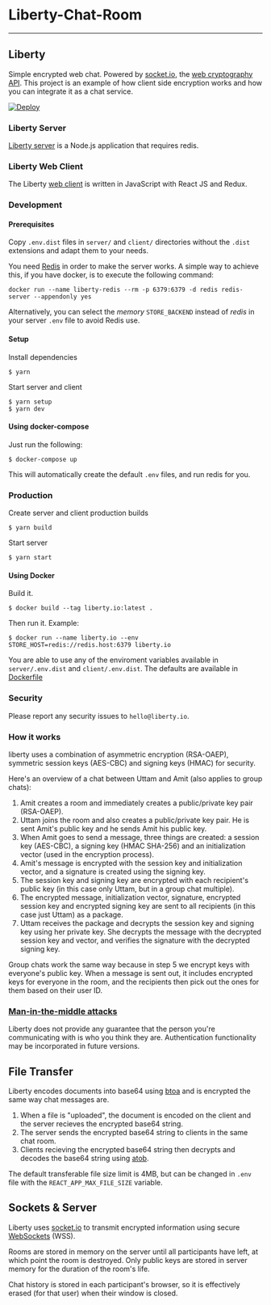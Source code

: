 # Liberty-Chat-Room
----------------------------------------------------------------------------------------------------------------------------------
## Liberty

Simple encrypted web chat. Powered by [socket.io](http://socket.io), the [web cryptography API](https://developer.mozilla.org/en-US/docs/Web/API/Window/crypto). This project is an example of how client side encryption works and how you can integrate it as a chat service.

[![Deploy](https://www.herokucdn.com/deploy/button.svg)](https://heroku.com/deploy)

### Liberty Server

[Liberty server](/server) is a Node.js application that requires redis.

### Liberty Web Client

The Liberty [web client](/client) is written in JavaScript with React JS and Redux.

### Development

#### Prerequisites

Copy `.env.dist` files in `server/` and `client/` directories without the `.dist`
extensions and adapt them to your needs.

You need [Redis](https://redis.io/) in order to make the server works.
A simple way to achieve this, if you have docker, is to execute the following
command:

```
docker run --name liberty-redis --rm -p 6379:6379 -d redis redis-server --appendonly yes
```

Alternatively, you can select the _memory_ `STORE_BACKEND` instead of _redis_
in your server `.env` file to avoid Redis use.

#### Setup

Install dependencies

```
$ yarn
```

Start server and client

```
$ yarn setup
$ yarn dev
```

#### Using docker-compose

Just run the following:

```
$ docker-compose up
```

This will automatically create the default `.env` files, and run redis for you.

### Production

Create server and client production builds

```
$ yarn build
```

Start server

```
$ yarn start
```

#### Using Docker

Build it.

```
$ docker build --tag liberty.io:latest .
```

Then run it. Example:

```
$ docker run --name liberty.io --env STORE_HOST=redis://redis.host:6379 liberty.io
```

You are able to use any of the enviroment variables available in `server/.env.dist` and `client/.env.dist`. The defaults are available in [Dockerfile](Dockerfile)

### Security

Please report any security issues to `hello@liberty.io`.

### How it works

liberty uses a combination of asymmetric encryption (RSA-OAEP), symmetric session keys (AES-CBC) and signing keys (HMAC) for security.

Here's an overview of a chat between Uttam and Amit (also applies to group chats):

1. Amit creates a room and immediately creates a public/private key pair (RSA-OAEP).
2. Uttam joins the room and also creates a public/private key pair. He is sent Amit's public key and he sends Amit his public key.
3. When Amit goes to send a message, three things are created: a session key (AES-CBC), a signing key (HMAC SHA-256) and an initialization vector (used in the encryption process).
4. Amit's message is encrypted with the session key and initialization vector, and a signature is created using the signing key.
5. The session key and signing key are encrypted with each recipient's public key (in this case only Uttam, but in a group chat multiple).
6. The encrypted message, initialization vector, signature, encrypted session key and encrypted signing key are sent to all recipients (in this case just Uttam) as a package.
7. Uttam receives the package and decrypts the session key and signing key using her private key. She decrypts the message with the decrypted session key and vector, and verifies the signature with the decrypted signing key.

Group chats work the same way because in step 5 we encrypt keys with everyone's public key. When a message is sent out, it includes encrypted keys for everyone in the room, and the recipients then pick out the ones for them based on their user ID.

### [Man-in-the-middle attacks](https://en.wikipedia.org/wiki/Man-in-the-middle_attack)

Liberty does not provide any guarantee that the person you're communicating with is who you think they are. Authentication functionality may be incorporated in future versions.

## File Transfer

Liberty encodes documents into base64 using [btoa](https://developer.mozilla.org/en-US/docs/Web/API/WindowBase64/btoa) and is encrypted the same way chat messages are.

1. When a file is "uploaded", the document is encoded on the client and the server recieves the encrypted base64 string.
2. The server sends the encrypted base64 string to clients in the same chat room.
3. Clients recieving the encrypted base64 string then decrypts and decodes the base64 string using [atob](https://developer.mozilla.org/en-US/docs/Web/API/WindowBase64/atob).

The default transferable file size limit is 4MB, but can be changed in `.env` file with the `REACT_APP_MAX_FILE_SIZE` variable.

## Sockets & Server

Liberty uses [socket.io](http://socket.io) to transmit encrypted information using secure [WebSockets](https://en.wikipedia.org/wiki/WebSocket) (WSS).

Rooms are stored in memory on the server until all participants have left, at which point the room is destroyed. Only public keys are stored in server memory for the duration of the room's life.

Chat history is stored in each participant's browser, so it is effectively erased (for that user) when their window is closed.
